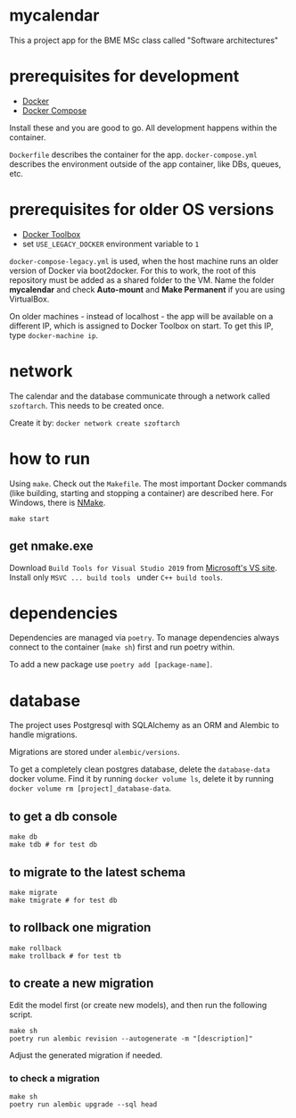 # mycalendar
This a project app for the BME MSc class called "Software architectures" 

# prerequisites for development
- [Docker](https://docs.docker.com/engine/install/)
- [Docker Compose](https://docs.docker.com/compose/install/)

Install these and you are good to go. All development happens within the container.

`Dockerfile` describes the container for the app. `docker-compose.yml` describes the environment outside of the app container, like DBs, queues, etc.

# prerequisites for older OS versions
- [Docker Toolbox](https://docs.docker.com/toolbox/)
- set `USE_LEGACY_DOCKER` environment variable to `1`

`docker-compose-legacy.yml` is used, when the host machine runs an older version of Docker via boot2docker. For this to work, the root of this repository must be added as a shared folder to the VM. Name the folder **mycalendar** and check **Auto-mount** and **Make Permanent** if you are using VirtualBox.

On older machines - instead of localhost - the app will be available on a different IP, which is assigned to Docker Toolbox on start. To get this IP, type `docker-machine ip`.

# network
The calendar and the database communicate through a network called `szoftarch`. This needs to be created once.

Create it by: `docker network create szoftarch`

# how to run
Using `make`. Check out the `Makefile`. The most important Docker commands (like building, starting and stopping a container) are described here. For Windows, there is [NMake](https://docs.microsoft.com/en-us/cpp/build/reference/nmake-reference?view=vs-2019).

```
make start
```

## get nmake.exe
Download `Build Tools for Visual Studio 2019` from [Microsoft's VS site](https://visualstudio.microsoft.com/downloads/#build-tools-for-visual-studio-2019). Install only `MSVC ... build tools ` under `C++ build tools`.

# dependencies
Dependencies are managed via `poetry`. To manage dependencies always connect to the container (`make sh`)  first and run poetry within.

To add a new package use `poetry add [package-name]`.

# database
The project uses Postgresql with SQLAlchemy as an ORM and Alembic to handle migrations.

Migrations are stored under `alembic/versions`.

To get a completely clean postgres database, delete the `database-data` docker volume. Find it by running `docker volume ls`, delete it by running `docker volume rm [project]_database-data`.

## to get a db console
```
make db
make tdb # for test db
```

## to migrate to the latest schema
```
make migrate
make tmigrate # for test db
```

## to rollback one migration
```
make rollback
make trollback # for test tb
```

## to create a new migration
Edit the model first (or create new models), and then run the following script.

```
make sh
poetry run alembic revision --autogenerate -m "[description]"
```

Adjust the generated migration if needed.

### to check a migration
```
make sh
poetry run alembic upgrade --sql head
```


